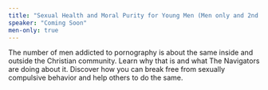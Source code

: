 ```yaml
---
title: "Sexual Health and Moral Purity for Young Men (Men only and 2nd session only)"
speaker: "Coming Soon"
men-only: true
---
```

The number of men addicted to pornography is about the same inside and outside the Christian community.  Learn why that is and what The Navigators are doing about it. Discover how you can break free from sexually compulsive behavior and help others to do the same.